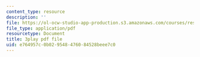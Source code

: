 ```yaml
---
content_type: resource
description: ''
file: https://ol-ocw-studio-app-production.s3.amazonaws.com/courses/res-6-006-video-demonstrations-in-lasers-and-optics-spring-2008/e764957c0b029548476084528beee7c0_mjwQTL6G8Fs.pdf
file_type: application/pdf
resourcetype: Document
title: 3play pdf file
uid: e764957c-0b02-9548-4760-84528beee7c0
---
```

